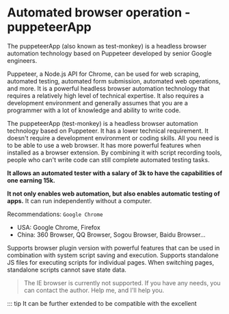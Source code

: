 # Automated browser operation - puppeteerApp
The puppeteerApp (also known as test-monkey) is a headless browser automation technology based on Puppeteer developed by senior Google engineers.

Puppeteer, a Node.js API for Chrome, can be used for web scraping, automated testing, automated form submission, automated web operations, and more. It is a powerful headless browser automation technology that requires a relatively high level of technical expertise. It also requires a development environment and generally assumes that you are a programmer with a lot of knowledge and ability to write code.

The puppeteerApp (test-monkey) is a headless browser automation technology based on Puppeteer. It has a lower technical requirement. It doesn't require a development environment or coding skills. All you need is to be able to use a web browser. It has more powerful features when installed as a browser extension. By combining it with script recording tools, people who can't write code can still complete automated testing tasks.

**It allows an automated tester with a salary of 3k to have the capabilities of one earning 15k.**

**It not only enables web automation, but also enables automatic testing of apps.** It can run independently without a computer.

Recommendations: `Google Chrome`
- USA: Google Chrome, Firefox
- China: 360 Browser, QQ Browser, Sogou Browser, Baidu Browser...

Supports browser plugin version with powerful features that can be used in combination with system script saving and execution.
Supports standalone JS files for executing scripts for individual pages. When switching pages, standalone scripts cannot save state data.

> The IE browser is currently not supported. If you have any needs, you can contact the author. Help me, and I'll help you.

::: tip
It can be further extended to be compatible with the excellent
